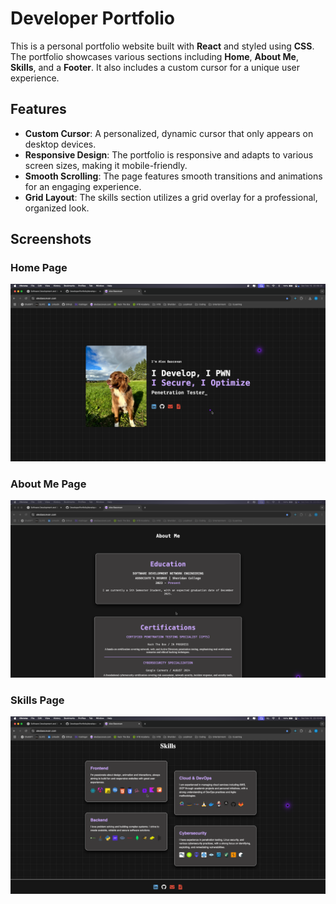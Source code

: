 # Developer Portfolio


This is a personal portfolio website built with **React** and styled using **CSS**. The portfolio showcases various sections including **Home**, **About Me**, **Skills**, and a **Footer**. It also includes a custom cursor for a unique user experience.

## Features

- **Custom Cursor**: A personalized, dynamic cursor that only appears on desktop devices.
- **Responsive Design**: The portfolio is responsive and adapts to various screen sizes, making it mobile-friendly.
- **Smooth Scrolling**: The page features smooth transitions and animations for an engaging experience.
- **Grid Layout**: The skills section utilizes a grid overlay for a professional, organized look.

## Screenshots

### Home Page
![Home Page](/developer-portfolio/src/assets/images/readme-screenshots/home.png)

### About Me Page
![About Me Page](/developer-portfolio/src/assets/images/readme-screenshots/about.png)

### Skills Page
![Skills Page](/developer-portfolio/src/assets/images/readme-screenshots/skills.png)

